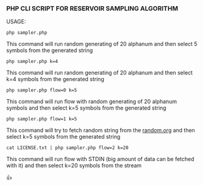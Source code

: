 ### PHP CLI SCRIPT FOR RESERVOIR SAMPLING ALGORITHM
USAGE:

```
php sampler.php
```
This command will run random generating of 20 alphanum and then select 5 symbols from the generated string

```
php sampler.php k=4
```
This command will run random generating of 20 alphanum and then select k=4 symbols from the generated string

```
php sampler.php flow=0 k=5
```
This command will run flow with random generating of 20 alphanum symbols and then select k=5 symbols from the generated string

```
php sampler.php flow=1 k=5
```
This command will try to fetch random string from the [random.org](https://www.random.org/clients/http/) and then select k=5 symbols from the generated string

```
cat LICENSE.txt | php sampler.php flow=2 k=20
```
This command will run flow with STDIN (big amount of data can be fetched with it) and then select k=20 symbols from the stream

:+1:
